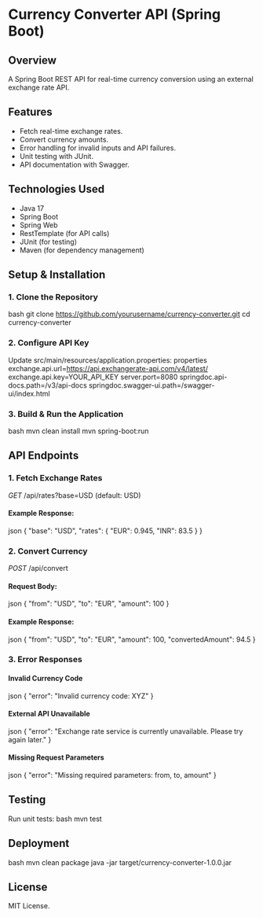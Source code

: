 # Currency Converter API (Spring Boot)

## Overview
A Spring Boot REST API for real-time currency conversion using an external exchange rate API.

## Features
- Fetch real-time exchange rates.
- Convert currency amounts.
- Error handling for invalid inputs and API failures.
- Unit testing with JUnit.
- API documentation with Swagger.

## Technologies Used
- Java 17
- Spring Boot
- Spring Web
- RestTemplate (for API calls)
- JUnit (for testing)
- Maven (for dependency management)

## Setup & Installation
### 1. Clone the Repository
bash
git clone https://github.com/yourusername/currency-converter.git
cd currency-converter


### 2. Configure API Key
Update src/main/resources/application.properties:
properties
exchange.api.url=https://api.exchangerate-api.com/v4/latest/
exchange.api.key=YOUR_API_KEY
server.port=8080
springdoc.api-docs.path=/v3/api-docs
springdoc.swagger-ui.path=/swagger-ui/index.html


### 3. Build & Run the Application
bash
mvn clean install
mvn spring-boot:run


## API Endpoints
### 1. Fetch Exchange Rates
*GET* /api/rates?base=USD (default: USD)
#### Example Response:
json
{
  "base": "USD",
  "rates": {
    "EUR": 0.945,
    "INR": 83.5
  }
}


### 2. Convert Currency
*POST* /api/convert
#### Request Body:
json
{
  "from": "USD",
  "to": "EUR",
  "amount": 100
}

#### Example Response:
json
{
  "from": "USD",
  "to": "EUR",
  "amount": 100,
  "convertedAmount": 94.5
}


### 3. Error Responses
#### Invalid Currency Code
json
{
  "error": "Invalid currency code: XYZ"
}

#### External API Unavailable
json
{
  "error": "Exchange rate service is currently unavailable. Please try again later."
}

#### Missing Request Parameters
json
{
  "error": "Missing required parameters: from, to, amount"
}

## Testing
Run unit tests:
bash
mvn test


## Deployment
bash
mvn clean package
java -jar target/currency-converter-1.0.0.jar


## License
MIT License.
